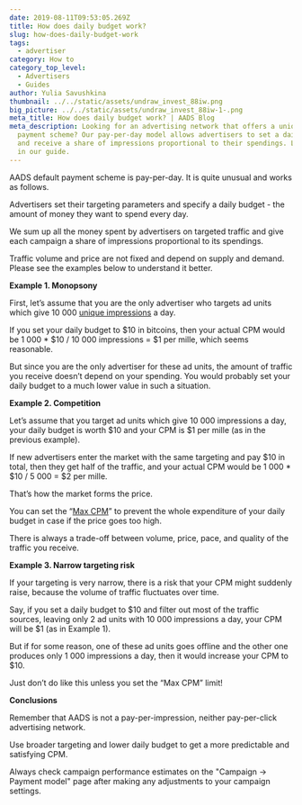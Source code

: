 ```yaml
---
date: 2019-08-11T09:53:05.269Z
title: How does daily budget work?
slug: how-does-daily-budget-work
tags:
  - advertiser
category: How to
category_top_level:
  - Advertisers
  - Guides
author: Yulia Savushkina
thumbnail: ../../static/assets/undraw_invest_88iw.png
big_picture: ../../static/assets/undraw_invest_88iw-1-.png
meta_title: How does daily budget work? | AADS Blog
meta_description: Looking for an advertising network that offers a unique
  payment scheme? Our pay-per-day model allows advertisers to set a daily budget
  and receive a share of impressions proportional to their spendings. Learn more
  in our guide.
---
```

AADS default payment scheme is pay-per-day. It is quite unusual and works as follows.

Advertisers set their targeting parameters and specify a daily budget - the amount of money they want to spend every day.

We sum up all the money spent by advertisers on targeted traffic and give each campaign a share of impressions proportional to its spendings.

Traffic volume and price are not fixed and depend on supply and demand. Please see the examples below to understand it better.

**Example 1. Monopsony**

First, let’s assume that you are the only advertiser who targets ad units which give 10 000 [unique impressions](https://aads.com/blog/counting-unique-impressions/) a day.

If you set your daily budget to $10 in bitcoins, then your actual CPM would be 1 000 * $10 / 10 000 impressions = $1 per mille, which seems reasonable.

But since you are the only advertiser for these ad units, the amount of traffic you receive doesn’t depend on your spending. You would probably set your daily budget to a much lower value in such a situation.

**Example 2. Competition**

Let’s assume that you target ad units which give 10 000 impressions a day, your daily budget is worth $10 and your CPM is $1 per mille (as in the previous example).

If new advertisers enter the market with the same targeting and pay $10 in total, then they get half of the traffic, and your actual CPM would be 1 000 * $10 / 5 000 = $2 per mille.

That’s how the market forms the price.

You can set the “[Max CPM](https://aads.com/blog/the-maximum-allowed-max-cpm-is-100-000-now/)” to prevent the whole expenditure of your daily budget in case if the price goes too high.

There is always a trade-off between volume, price, pace, and quality of the traffic you receive.

**Example 3. Narrow targeting risk**

If your targeting is very narrow, there is a risk that your CPM might suddenly raise, because the volume of traffic fluctuates over time.

Say, if you set a daily budget to $10 and filter out most of the traffic sources, leaving only 2 ad units with 10 000 impressions a day, your CPM will be $1 (as in Example 1).

But if for some reason, one of these ad units goes offline and the other one produces only 1 000 impressions a day, then it would increase your CPM to $10.

Just don’t do like this unless you set the “Max CPM” limit!

**Conclusions**

Remember that AADS is not a pay-per-impression, neither pay-per-click advertising network.

Use broader targeting and lower daily budget to get a more predictable and satisfying CPM.

Always check campaign performance estimates on the "Campaign -> Payment model" page after making any adjustments to your campaign settings.
